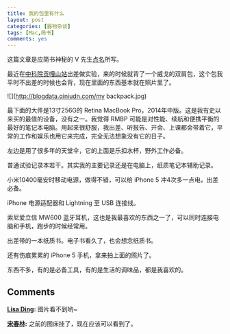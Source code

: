 ```yaml
---
title: 我的包里有什么
layout: post
categories: [器物杂谈]
tags: [Mac,简书]
comments: yes
---
```


这篇文章是应简书神秘的 V 先生[点名](http://www.jianshu.com/p/2f3cbb872bfb)所写。 

最近在[中科院贡嘎山站](http://www.imde.cas.cn/jgsz/kypt/yztz/zgkxyggsgsstxtgccsz/)出差做实验，来的时候就背了一个威戈的双肩包，这个包我平时不出差的时候也会背，现在里面的东西基本就在照片里了。 

![](http://blogdata.qiniudn.com/my backpack.jpg)

最下面的大件是13寸256G的 Retina MacBook Pro，2014年中版。这是我有史以来买的最值的设备，没有之一。我觉得 RMBP 可能是对性能、续航和便携平衡的最好的笔记本电脑。用起来很舒服，我出差、听报告、开会、上课都会带着它，平常的工作和娱乐也用它来完成，完全无法想象没有它的日子。 

左边是用了很多年的天堂伞，它的上面是乐扣水杯，野外工作必备。 

普通试验记录本若干。其实我的主要记录还是在电脑上，纸质笔记本辅助记录。 

小米10400毫安时移动电源，做得不错，可以给 iPhone 5 冲4次多一点电，出差必备。 

iPhone 电源适配器和 Lightning 至 USB 连接线。 

索尼爱立信 MW600 蓝牙耳机，这也是我最喜欢的东西之一了，可以同时连接电脑和手机，跑步的时候经常用。 

出差带的一本纸质书。电子书看久了，也会想念纸质书。 

还有伤痕累累的 iPhone 5 手机，拿来拍上面的照片了。 

东西不多，有的是必备工具，有的是生活的调味品，都是我喜欢的。

## Comments

**[Lisa Ding](#20480 "2014-11-13 00:09:48"):** 图片看不到哟~

**[宋春林](#20642 "2014-11-14 17:33:04"):** 之前的图床挂了，现在应该可以看到了。

